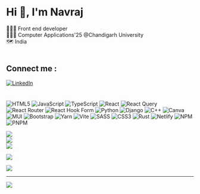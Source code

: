 # Hi 👋, I'm Navraj
🧑🏻‍💻 Front end developer<br>👨🏻‍🎓 Computer Applications'25 @Chandigarh University<br>🗺️ India<br><br>

## Connect me :
[![LinkedIn](https://img.shields.io/badge/LinkedIn-%230077B5.svg?logo=linkedin&logoColor=white)](https://linkedin.com/in/navraj-sandhu-557aa91bb) 
#
![HTML5](https://img.shields.io/badge/html5-%23E34F26.svg?style=for-the-badge&logo=html5&logoColor=white) ![JavaScript](https://img.shields.io/badge/javascript-%23323330.svg?style=for-the-badge&logo=javascript&logoColor=%23F7DF1E) ![TypeScript](https://img.shields.io/badge/typescript-%23007ACC.svg?style=for-the-badge&logo=typescript&logoColor=white) ![React](https://img.shields.io/badge/react-%2320232a.svg?style=for-the-badge&logo=react&logoColor=%2361DAFB) ![React Query](https://img.shields.io/badge/-React%20Query-FF4154?style=for-the-badge&logo=react%20query&logoColor=white) ![React Router](https://img.shields.io/badge/React_Router-CA4245?style=for-the-badge&logo=react-router&logoColor=white) ![React Hook Form](https://img.shields.io/badge/React%20Hook%20Form-%23EC5990.svg?style=for-the-badge&logo=reacthookform&logoColor=white) ![Python](https://img.shields.io/badge/python-3670A0?style=for-the-badge&logo=python&logoColor=ffdd54) ![Django](https://img.shields.io/badge/django-%23092E20.svg?style=for-the-badge&logo=django&logoColor=white) ![C++](https://img.shields.io/badge/c++-%2300599C.svg?style=for-the-badge&logo=c%2B%2B&logoColor=white) ![Canva](https://img.shields.io/badge/Canva-%2300C4CC.svg?style=for-the-badge&logo=Canva&logoColor=white) ![MUI](https://img.shields.io/badge/MUI-%230081CB.svg?style=for-the-badge&logo=mui&logoColor=white) ![Bootstrap](https://img.shields.io/badge/bootstrap-%238511FA.svg?style=for-the-badge&logo=bootstrap&logoColor=white) ![Yarn](https://img.shields.io/badge/yarn-%232C8EBB.svg?style=for-the-badge&logo=yarn&logoColor=white) ![Vite](https://img.shields.io/badge/vite-%23646CFF.svg?style=for-the-badge&logo=vite&logoColor=white) ![SASS](https://img.shields.io/badge/SASS-hotpink.svg?style=for-the-badge&logo=SASS&logoColor=white) ![CSS3](https://img.shields.io/badge/css3-%231572B6.svg?style=for-the-badge&logo=css3&logoColor=white) ![Rust](https://img.shields.io/badge/rust-%23000000.svg?style=for-the-badge&logo=rust&logoColor=white) ![Netlify](https://img.shields.io/badge/netlify-%23000000.svg?style=for-the-badge&logo=netlify&logoColor=#00C7B7) ![NPM](https://img.shields.io/badge/NPM-%23CB3837.svg?style=for-the-badge&logo=npm&logoColor=white) ![PNPM](https://img.shields.io/badge/pnpm-%234a4a4a.svg?style=for-the-badge&logo=pnpm&logoColor=f69220)

![](https://github-readme-stats.vercel.app/api?username=asyncnavi&theme=onedark&hide_border=false&include_all_commits=true&count_private=true)<br/>
![](https://github-readme-streak-stats.herokuapp.com/?user=asyncnavi&theme=onedark&hide_border=false)<br/>
![](https://github-readme-stats.vercel.app/api/top-langs/?username=asyncnavi&theme=onedark&hide_border=false&include_all_commits=true&count_private=true&layout=compact)

![](https://github-profile-trophy.vercel.app/?username=asyncnavi&theme=radical&no-frame=false&no-bg=true&margin-w=4)

![](https://quotes-github-readme.vercel.app/api?type=vetical&theme=gruvbox)

---
[![](https://visitcount.itsvg.in/api?id=asyncnavi&icon=0&color=6)](https://visitcount.itsvg.in)

<!-- Proudly created with GPRM ( https://gprm.itsvg.in ) -->
